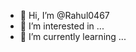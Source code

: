 - 👋 Hi, I’m @Rahul0467
- 👀 I’m interested in ...
- 🌱 I’m currently learning ...

<!---
Rahul0467/Rahul0467 is a ✨ special ✨ repository because its `README.md` (this file) appears on your GitHub profile.
You can click the Preview link to take a look at your changes.
--->
